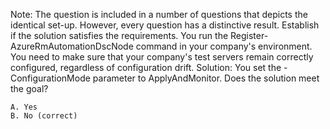  Note: The question is included in a number of questions that depicts the identical set-up. However, every question has a distinctive result. Establish if the solution satisfies the requirements.
You run the Register-AzureRmAutomationDscNode command in your company's environment.
You need to make sure that your company's test servers remain correctly configured, regardless of configuration drift.
Solution: You set the -ConfigurationMode parameter to ApplyAndMonitor.
Does the solution meet the goal?

    A. Yes
    B. No (correct)